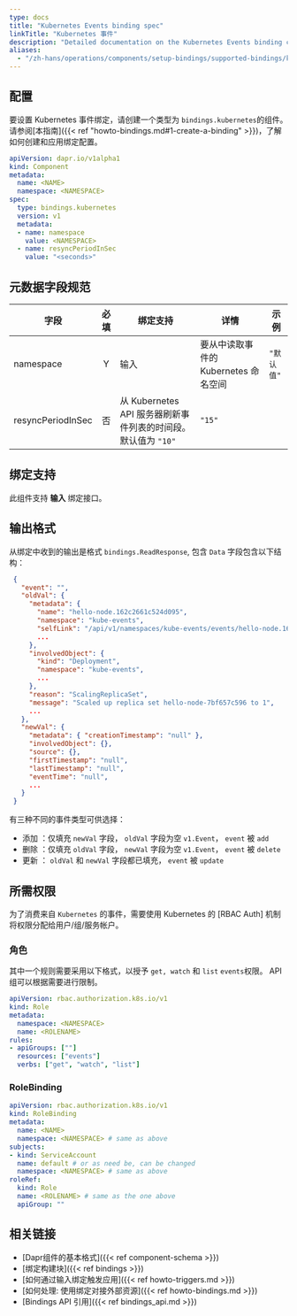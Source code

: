 ```yaml
---
type: docs
title: "Kubernetes Events binding spec"
linkTitle: "Kubernetes 事件"
description: "Detailed documentation on the Kubernetes Events binding component"
aliases:
  - "/zh-hans/operations/components/setup-bindings/supported-bindings/kubernetes-binding/"
---
```


## 配置

要设置 Kubernetes 事件绑定，请创建一个类型为 `bindings.kubernetes`的组件。 请参阅[本指南]({{< ref "howto-bindings.md#1-create-a-binding" >}})，了解如何创建和应用绑定配置。


```yaml
apiVersion: dapr.io/v1alpha1
kind: Component
metadata:
  name: <NAME>
  namespace: <NAMESPACE>
spec:
  type: bindings.kubernetes
  version: v1
  metadata:
  - name: namespace
    value: <NAMESPACE>
  - name: resyncPeriodInSec
    value: "<seconds>"
```

## 元数据字段规范

| 字段                | 必填 | 绑定支持                                        | 详情                       | 示例      |
| ----------------- |:--:| ------------------------------------------- | ------------------------ | ------- |
| namespace         | Y  | 输入                                          | 要从中读取事件的 Kubernetes 命名空间 | `"默认值"` |
| resyncPeriodInSec | 否  | 从 Kubernetes API 服务器刷新事件列表的时间段。 默认值为 `"10"` | `"15"`                   |         |

## 绑定支持

此组件支持 **输入** 绑定接口。

## 输出格式

从绑定中收到的输出是格式 `bindings.ReadResponse`, 包含 `Data` 字段包含以下结构：

```json
 {
   "event": "",
   "oldVal": {
     "metadata": {
       "name": "hello-node.162c2661c524d095",
       "namespace": "kube-events",
       "selfLink": "/api/v1/namespaces/kube-events/events/hello-node.162c2661c524d095",
       ...
     },
     "involvedObject": {
       "kind": "Deployment",
       "namespace": "kube-events",
       ...
     },
     "reason": "ScalingReplicaSet",
     "message": "Scaled up replica set hello-node-7bf657c596 to 1",
     ...
   },
   "newVal": {
     "metadata": { "creationTimestamp": "null" },
     "involvedObject": {},
     "source": {},
     "firstTimestamp": "null",
     "lastTimestamp": "null",
     "eventTime": "null",
     ...
   }
 }
```
有三种不同的事件类型可供选择：
- 添加 ：仅填充 `newVal` 字段， `oldVal` 字段为空 `v1.Event`， `event` 被 `add`
- 删除 ：仅填充 `oldVal` 字段， `newVal` 字段为空 `v1.Event`， `event` 被 `delete`
- 更新 ： `oldVal` 和 `newVal` 字段都已填充，  `event` 被 `update`

## 所需权限

为了消费来自 `Kubernetes` 的事件，需要使用 Kubernetes 的 [RBAC Auth] 机制将权限分配给用户/组/服务帐户。

### 角色

其中一个规则需要采用以下格式，以授予 `get, watch` 和 `list` `events`权限。 API 组可以根据需要进行限制。

```yaml
apiVersion: rbac.authorization.k8s.io/v1
kind: Role
metadata:
  namespace: <NAMESPACE>
  name: <ROLENAME>
rules:
- apiGroups: [""]
  resources: ["events"]
  verbs: ["get", "watch", "list"]
```

### RoleBinding

```yaml
apiVersion: rbac.authorization.k8s.io/v1
kind: RoleBinding
metadata:
  name: <NAME>
  namespace: <NAMESPACE> # same as above
subjects:
- kind: ServiceAccount
  name: default # or as need be, can be changed
  namespace: <NAMESPACE> # same as above
roleRef:
  kind: Role
  name: <ROLENAME> # same as the one above
  apiGroup: ""
```

## 相关链接

- [Dapr组件的基本格式]({{< ref component-schema >}})
- [绑定构建块]({{< ref bindings >}})
- [如何通过输入绑定触发应用]({{< ref howto-triggers.md >}})
- [如何处理: 使用绑定对接外部资源]({{< ref howto-bindings.md >}})
- [Bindings API 引用]({{< ref bindings_api.md >}})
